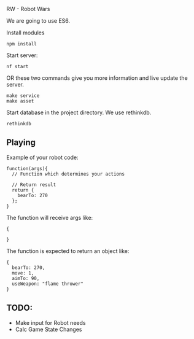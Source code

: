 RW - Robot Wars

We are going to use ES6.

Install modules

```
npm install
```

Start server:

```
nf start
```

OR these two commands give you more information and live update the server.

```
make service
make asset
```

Start database in the project directory. We use rethinkdb.
```
rethinkdb
```

## Playing

Example of your robot code:

```
function(args){
  // Function which determines your actions

  // Return result
  return {
    bearTo: 270
  }; 
}
```

The function will receive args like:

```
{
 
}
```

The function is expected to return an object like:

```
{
  bearTo: 270,
  move: 1,
  aimTo: 90,
  useWeapon: "flame thrower"
}
```

## TODO:

- Make input for Robot needs
- Calc Game State Changes


